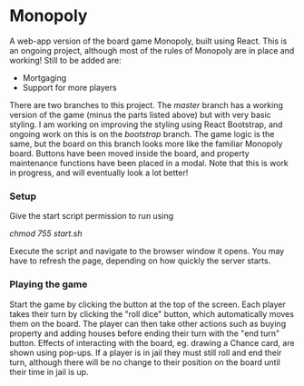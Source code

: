 # Monopoly
A web-app version of the board game Monopoly, built using React. This is an ongoing project, although most of the rules of Monopoly are in place and working! Still to be added are:

  - Mortgaging
  - Support for more players
  
There are two branches to this project. The *master* branch has a working version of the game (minus the parts listed above) but with very basic styling. I am working on improving the styling using React Bootstrap, and ongoing work on this is on the *bootstrap* branch. The game logic is the same, but the board on this branch looks more like the familiar Monopoly board. Buttons have been moved inside the board, and property maintenance functions have been placed in a modal. Note that this is work in progress, and will eventually look a lot better!

### Setup

Give the start script permission to run using 

*chmod 755 start.sh*

Execute the script and navigate to the browser window it opens. You may have to refresh the page, depending on how quickly the server starts.

### Playing the game

Start the game by clicking the button at the top of the screen. Each player takes their turn by clicking the "roll dice" button, which automatically moves them on the board. The player can then take other actions such as buying property and adding houses before ending their turn with the "end turn" button. Effects of interacting with the board, eg. drawing a Chance card, are shown using pop-ups. If a player is in jail they must still roll and end their turn, although there will be no change to their position on the board until their time in jail is up.
